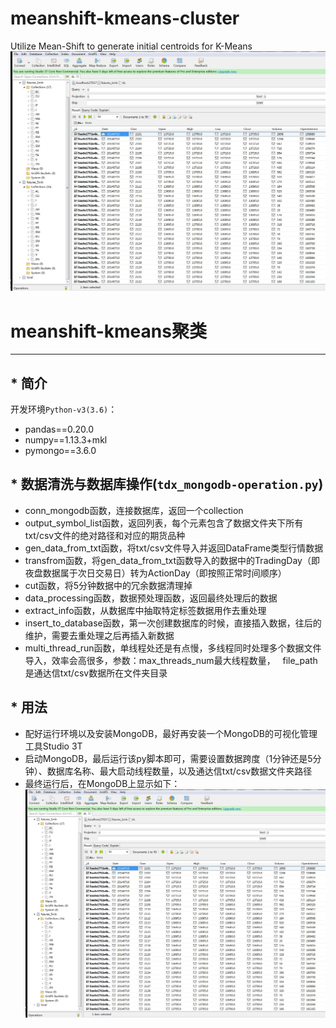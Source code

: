 # meanshift-kmeans-cluster
Utilize Mean-Shift to generate initial centroids for K-Means 
![image](https://github.com/DemonDamon/tongdaxin-futures-data-clearing-database-operation/blob/master/data-mongod.jpg)

# meanshift-kmeans聚类


-------------------------------

## * 简介



开发环境`Python-v3(3.6)`：

 - pandas==0.20.0
 - numpy==1.13.3+mkl
 - pymongo==3.6.0

## * 数据清洗与数据库操作(`tdx_mongodb-operation.py`)

 - conn_mongodb函数，连接数据库，返回一个collection
 - output_symbol_list函数，返回列表，每个元素包含了数据文件夹下所有txt/csv文件的绝对路径和对应的期货品种
 - gen_data_from_txt函数，将txt/csv文件导入并返回DataFrame类型行情数据
 - transfrom函数，将gen_data_from_txt函数导入的数据中的TradingDay（即夜盘数据属于次日交易日）转为ActionDay（即按照正常时间顺序）
 - cut函数，将5分钟数据中的冗余数据清理掉
 - data_processing函数，数据预处理函数，返回最终处理后的数据
 - extract_info函数，从数据库中抽取特定标签数据用作去重处理
 - insert_to_database函数，第一次创建数据库的时候，直接插入数据，往后的维护，需要去重处理之后再插入新数据
 - multi_thread_run函数，单线程处还是有点慢，多线程同时处理多个数据文件导入，效率会高很多，参数：max_threads_num最大线程数量，
   file_path是通达信txt/csv数据所在文件夹目录

## * 用法

 - 配好运行环境以及安装MongoDB，最好再安装一个MongoDB的可视化管理工具Studio 3T
 - 启动MongoDB，最后运行该py脚本即可，需要设置数据跨度（1分钟还是5分钟）、数据库名称、最大启动线程数量，以及通达信txt/csv数据文件夹路径
 - 最终运行后，在MongoDB上显示如下：
 ![image](https://github.com/DemonDamon/tongdaxin-futures-data-clearing-database-operation/blob/master/data-mongod.jpg)
